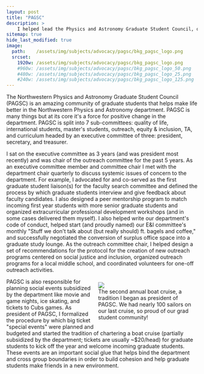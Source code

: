 ```yaml
---
layout: post
title: "PAGSC"
description: >
    I helped lead the Physics and Astronomy Graduate Student Council, our department's graduate student self-advocacy organization.
sitemap: true
hide_last_modified: true
image:
  path:    /assets/img/subjects/advocacy/pagsc/bkg_pagsc_logo.png
  srcset:
    1920w: /assets/img/subjects/advocacy/pagsc/bkg_pagsc_logo.png
    #960w: /assets/img/subjects/advocacy/pagsc/bkg_pagsc_logo_50.png
    #480w: /assets/img/subjects/advocacy/pagsc/bkg_pagsc_logo_25.png
    #240w: /assets/img/subjects/advocacy/pagsc/bkg_pagsc_logo_125.png
---
```


The Northwestern Physics and Astronomy Graduate Student Council (PAGSC) is an amazing community of graduate students that helps make life better in the Northwestern Physics and Astronomy department. 
PAGSC is many things but at its core it's a force for positive change in the department.
PAGSC is split into 7 sub-committees: quality of life, international students, master's students, outreach, equity & inclusion, TA, and curriculum headed by an executive committee of three: president, secretary, and treasurer. 

I sat on the executive committee as 3 years (and was president most recently) and was chair of the outreach committee for the past 5 years.
As an executive committee member and committee chair I met with the department chair quarterly to discuss systemic issues of concern to the department. 
For example, I advocated for and co-served as the first graduate student liaison(s) for the faculty search committee and defined the process by which graduate students interview and give feedback about faculty candidates. 
I also designed a peer mentorship program to match incoming first year students with more senior graduate students and organized extracurricular professional development workshops (and in some cases delivered them myself). 
I also helped write our department's code of conduct, helped start (and proudly named) our E&I committee's monthly "Stuff we don't talk about (but really should) ft. bagels and coffee," and successfully negotiated the conversion of surplus office space into a graduate study lounge.
As the outreach committee chair, I helped design a set of recommendations for the protocol for the creation of new outreach programs centered on social justice and inclusion, organized outreach programs for a local middle school, and coordinated volunteers for one-off outreach activities.
<figure style="width:50%; float:right; height:auto; margin:10px" >
  <img src="{{ site.baseurl }}/assets/img/subjects/advocacy/pagsc/fireboat.jpeg" >
  <figcaption>
    The second annual boat cruise, a tradition I began as president of PAGSC. We had nearly 100 sailors on our last cruise, so proud of our grad student community!
  </figcaption>
</figure>
PAGSC is also responsible for planning social events subsidized by the department like movie and game nights, ice skating, and tickets to Cubs games. 
As president of PAGSC, I formalized the procedure by which big ticket "special events" were planned and budgeted and started the tradition of chartering a boat cruise (partially subsidized by the department; tickets are usually ~$20/head) for graduate students to kick off the year and welcome incoming graduate students.
These events are an important social glue that helps bind the department and cross group boundaries in order to build cohesion and help graduate students make friends in a new environment.